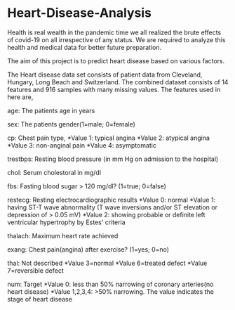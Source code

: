 # Heart-Disease-Analysis 

Health is real wealth in the pandemic time we all realized the brute effects of covid-19 on
all irrespective of any status. We are required to analyze this health and medical data for
better future preparation.

The aim of this project is to predict heart disease based on various factors.



The Heart disease data set consists of patient data from Cleveland, Hungary, Long Beach and Switzerland. The combined dataset consists of 14 features and 916 samples with many missing values. The features used in here are,

age: The patients age in years

sex: The patients gender(1=male; 0=female)

cp: Chest pain type, *Value 1: typical angina *Value 2: atypical angina *Value 3: non-anginal pain *Value 4: asymptomatic

trestbps: Resting blood pressure (in mm Hg on admission to the hospital)

chol: Serum cholestoral in mg/dl

fbs: Fasting blood sugar > 120 mg/dl? (1=true; 0=false)

restecg: Resting electrocardiographic results 
*Value 0: normal *Value 1: having ST-T wave abnormality (T wave inversions and/or ST elevation or depression of > 0.05 mV) 
*Value 2: showing probable or definite left ventricular hypertrophy by Estes' criteria

thalach: Maximum heart rate achieved

exang: Chest pain(angina) after exercise? (1=yes; 0=no)

thal: Not described *Value 3=normal *Value 6=treated defect *Value 7=reversible defect

num: Target *Value 0: less than 50% narrowing of coronary arteries(no heart disease) *Value 1,2,3,4: >50% narrowing. The value indicates the stage of heart disease

